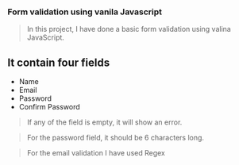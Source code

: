 ### Form validation using vanila Javascript

>In this project, I have done a basic form validation using valina JavaScript.

## It contain four fields
- Name 
- Email 
- Password
- Confirm Password

>If any of the field is empty, it will show an error.

>For the password field, it should be 6 characters long.

>For the email validation I have used Regex